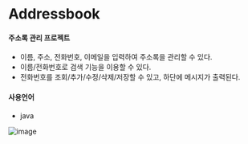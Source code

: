 # Addressbook

#### 주소록 관리 프로젝트
- 이름, 주소, 전화번호, 이메일을 입력하여 주소록을 관리할 수 있다.
- 이름/전화번호로 검색 기능을 이용할 수 있다.
- 전화번호를 조회/추가/수정/삭제/저장할 수 있고, 하단에 메시지가 출력된다.



#### 사용언어
- java



![image](https://github.com/yejincode/Addressbook/assets/69861207/5fe2d643-550f-4627-9018-d1fdf7e5aaef)


